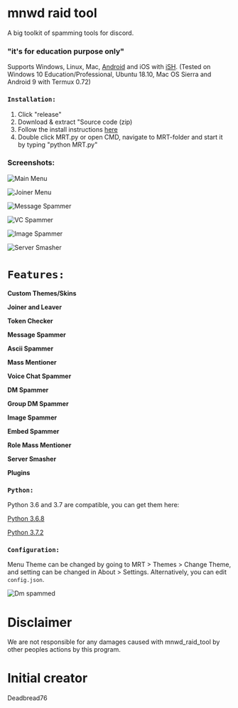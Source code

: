 # mnwd raid tool

A big toolkit of spamming tools for discord.

### "it's for education purpose only"

Supports Windows, Linux, Mac, [Android](https://github.com/meanwood/mnwd_raid_tool/wiki/How-to-set-up-Termux-to-run-MRT) and iOS with [iSH](https://ish.app/). (Tested on Windows 10 Education/Professional, Ubuntu 18.10, Mac OS Sierra and Android 9 with Termux 0.72)

### `Installation:`
1. Click "release"
2. Download & extract "Source code (zip)
3. Follow the install instructions [here](https://github.com/meanwood/mnwd_raid_tool/wiki/How-to-install-Python)
4. Double click MRT.py or open CMD, navigate to MRT-folder and start it by typing "python MRT.py"

### Screenshots:

![Main Menu](https://raw.githubusercontent.com/meanwood/mnwd_raid_tool/master/MRTFiles/extras/screenshots/main.png)

![Joiner Menu](https://raw.githubusercontent.com/meanwood/mnwd_raid_tool/master/MRTFiles/extras/screenshots/joiner.png)

![Message Spammer](https://raw.githubusercontent.com/meanwood/mnwd_raid_tool/master/MRTFiles/extras/screenshots/messagespammer.png)

![VC Spammer](https://raw.githubusercontent.com/meanwood/mnwd_raid_tool/master/MRTFiles/extras/screenshots/vcspammer.png)

![Image Spammer](https://raw.githubusercontent.com/meanwood/mnwd_raid_tool/master/MRTFiles/extras/screenshots/imagespammer.png)

![Server Smasher](https://raw.githubusercontent.com/meanwood/mnwd_raid_tool/master/MRTFiles/extras/screenshots/serversmasher.png)


# `Features:`

**Custom Themes/Skins**

**Joiner and Leaver**

**Token Checker**

**Message Spammer**

**Ascii Spammer**

**Mass Mentioner**

**Voice Chat Spammer**

**DM Spammer**

**Group DM Spammer**

**Image Spammer**

**Embed Spammer**

**Role Mass Mentioner**

**Server Smasher**

**Plugins**


### `Python:`

Python 3.6 and 3.7 are compatible, you can get them here:

[Python 3.6.8](https://www.python.org/downloads/release/python-368/)

[Python 3.7.2](https://www.python.org/downloads/release/python-373/)


### `Configuration:`

Menu Theme can be changed by going to MRT > Themes > Change Theme, and setting can be changed in About > Settings. Alternatively, you can edit `config.json`.

![Dm spammed](http://i.imgur.com/FoVOBQml.jpg)

# **Disclaimer**

We are not responsible for any damages caused with mnwd_raid_tool by other peoples actions by this program. 


# **Initial creator**

Deadbread76
